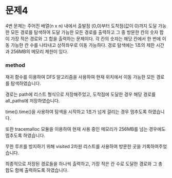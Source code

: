 # 문제4

4번 문제는 주어진 배열(n x n) 내에서 출발점 (0,0)부터 도착점(값이 0)까지 도달 가능한 모든 경로를 탐색하여 도달 가능한 모든 경로를 출력하고 그 중 방문한 칸의 숫자 합이 가장 적은 경로와 그 합을 출력하는 문제이다.
각 칸의 숫자는 해당 칸에서 한 번에 이동 가능한 칸 수를 나타내고 상하좌우로 이동 가능하다.
경로 탐색에는 1초의 제한 시간과 256MB의 메모리 제한이 있다.

### method

재귀 함수를 이용하여 DFS 알고리즘을 사용하여 현재 위치에서 이동 가능한 모든 경로를 탐색하였습니다.

경로는 path에 리스트 형식으로 저장해주었고, 도착점에 도달한 경우 해당 경로를 all_paths에 저장하였습니다.

time().time()을 사용하여 탐색을 시작하고 1초가 넘게 걸리는 경우 멈추도록 하였습니다.

또한 tracemalloc 모듈을 이용하여 현재 사용 중인 메모리가 256MB를 넘는 경우에도 멈추도록 하였습니다.

무한 루프를 방지하기 위해 visited 2차원 리스트를 사용하여 방문한 곳을 기록하여주었습니다.

최종적으로 저장된 경로들을 하나씩 출력하고, 가장 적은 칸 수로 도달한 경로와 그 총 합도 함께 출력하도록 하였습니다.
